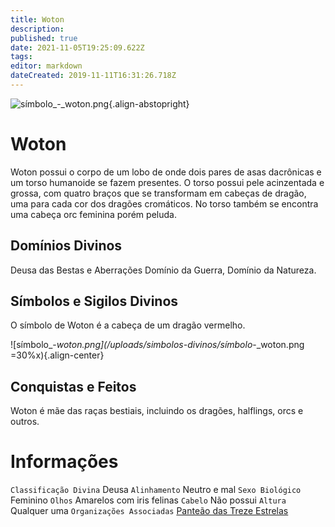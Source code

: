 ```yaml
---
title: Woton
description: 
published: true
date: 2021-11-05T19:25:09.622Z
tags: 
editor: markdown
dateCreated: 2019-11-11T16:31:26.718Z
---
```


<!-- SUBTITLE: Deusa das Bestas e Aberrações -->
![símbolo_-_woton.png](/uploads/simbolos-divinos/símbolo_-_woton.png){.align-abstopright}

# Woton
Woton possui o corpo de um lobo de onde dois pares de asas dacrônicas e um torso humanoide se fazem presentes. O torso possui pele acinzentada e grossa, com quatro braços que se transformam em cabeças de dragão, uma para cada cor dos dragões cromáticos. No torso também se encontra uma cabeça orc feminina porém peluda.

## Domínios Divinos
Deusa das Bestas e Aberrações Domínio da Guerra, Domínio da Natureza.

## Símbolos e Sigilos Divinos
O símbolo de Woton é a cabeça de um dragão vermelho.

![símbolo_-_woton.png](/uploads/simbolos-divinos/símbolo_-_woton.png =30%x){.align-center}

## Conquistas e Feitos
Woton é mãe das raças bestiais, incluindo os dragões, halflings, orcs e outros.

# Informações
`Classificação Divina` Deusa
`Alinhamento` Neutro e mal 
`Sexo Biológico` Feminino
`Olhos` Amarelos com iris felinas
`Cabelo` Não possui
`Altura` Qualquer uma 
`Organizações Associadas` [Panteão das Treze Estrelas](http://localhost/divindades/panteao-das-treze-estrelas#panteao-das-treze-estrelas)


